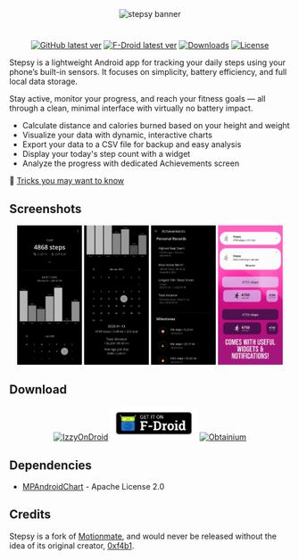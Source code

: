 <div align="center">
  <img src="images/github-banner.png" alt="stepsy banner"/>
</div>

#

<div align="center">
  
  [![GitHub latest ver](https://img.shields.io/github/v/release/nvllz/stepsy.svg?label=latest&logo=GitHub&labelColor=A41E84&color=C51684&style=for-the-badge)](https://github.com/nvllz/stepsy/releases/latest)
  [![F-Droid latest ver](https://img.shields.io/f-droid/v/com.nvllz.stepsy?labelColor=A41E84&color=C51684&label=f-droid&logo=f-droid&style=for-the-badge)](https://f-droid.org/packages/com.nvllz.stepsy)
  [![Downloads](https://img.shields.io/github/downloads/nvllz/stepsy/total?label=downloads&link=https%3A%2F%2Fgithub.com%2Fnvllz%2Fstepsy%2Freleases&labelColor=A41E84&color=C51684&style=for-the-badge)](https://github.com/nvllz/stepsy/releases)
  [![License](https://img.shields.io/github/license/nvllz/stepsy.svg?labelColor=A41E84&color=C51684&style=for-the-badge)](LICENSE)
  
</div>

Stepsy is a lightweight Android app for tracking your daily steps using your phone’s built-in sensors. It focuses on simplicity, battery efficiency, and full local data storage.

Stay active, monitor your progress, and reach your fitness goals — all through a clean, minimal interface with virtually no battery impact.

- Calculate distance and calories burned based on your height and weight
- Visualize your data with dynamic, interactive charts
- Export your data to a CSV file for backup and easy analysis
- Display your today's step count with a widget
- Analyze the progress with dedicated Achievements screen

🌟 [Tricks you may want to know](TRICKS.md)

## Screenshots

<div align="center">
  <img src="images/1.png" width="23%" alt="screenshot_1" />
  <img src="images/2.png" width="23%" alt="screenshot_2" />
  <img src="images/3.png" width="23%" alt="screenshot_3" />
  <img src="images/7.png" width="23%" alt="screenshot_4" />
</div>

## Download

<div align=center>
  <a href="https://apt.izzysoft.de/packages/com.nvllz.stepsy"><img src="images/badge_izzyondroid.png" width="31%" alt="IzzyOnDroid" /></a>
  <a href="https://f-droid.org/packages/com.nvllz.stepsy/"><img src="images/badge_fdroid.png" width="31%" alt="F-Droid" /></a>
  <a href="https://intradeus.github.io/http-protocol-redirector?r=obtainium://add/github.com/nvllz/stepsy"><img src="https://raw.githubusercontent.com/ImranR98/Obtainium/b1c8ac6f2ab08497189721a788a5763e28ff64cd/assets/graphics/badge_obtainium.png" alt="Obtainium" width="31%"></a>
</div>

## Dependencies

- [MPAndroidChart](https://github.com/PhilJay/MPAndroidChart) - Apache License 2.0

## Credits

Stepsy is a fork of [Motionmate](https://github.com/0xf4b1/motionmate), and would never be released without the idea of its original creator, [0xf4b1](https://github.com/0xf4b1).
